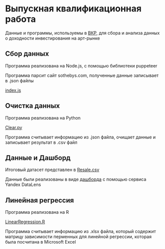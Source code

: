 # Выпускная квалификационная работа

Данные и программы, используемы в [ВКР](../blob/main/PolinBV-thesis.pdf), для сбора и анализа данных о доходности инвестирования на арт-рынке

## Сбор данных

Программа реализована на Node.js, с помощью библиотеки puppeteer

Программа парсит сайт sothebys.com, полученные данные записывает в .json файлы

[index.js](../blob/main/index.json)

## Очистка данных

Программа реализована на Python

[Clear.py](../blob/main/Clear.py)

Программа считывает информацию из .json файла, очищает данные и записывает результат в .csv файл

## Данные и Дашборд

Итоговый датасет представлен в [Resale.csv](../blob/main/Resale.csv)

Данные были реализованы в виде [дашборда](https://datalens.yandex/y7tqzweb4djss) с помощью сервиса Yandex DataLens

## Линейная регрессия

Программа реализована на R

[LinearRegression.R](../blob/main/LinearRegression.R)

Программа считывает информацию из .xlsx файла, который содержит матрицу зависимости перменных для линейной регрессии, которая была посчитана в Microsoft Excel


